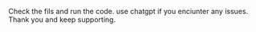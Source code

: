 Check the fils and run the code.
use chatgpt if you enciunter any issues.
Thank you and keep supporting.
